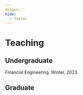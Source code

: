```yaml
---
disqus:''
hide:
  - footer
---
```


# Teaching

## Undergraduate

Financial Engineering. Winter, 2023. 

## Graduate



